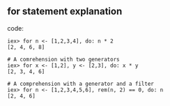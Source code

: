 ## **for** statement explanation

code:
```
iex> for n <- [1,2,3,4], do: n * 2
[2, 4, 6, 8]

# A comrehension with two generators
iex> for x <- [1,2], y <- [2,3], do: x * y
[2, 3, 4, 6]

# A comprehension with a generator and a filter
iex> for n <- [1,2,3,4,5,6], rem(n, 2) == 0, do: n
[2, 4, 6]
```

